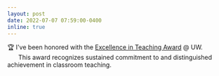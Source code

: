 ```yaml
---
layout: post
date: 2022-07-07 07:59:00-0400
inline: true
---
```



🏆 I've been honored with the <a href='https://www.aa.washington.edu/news/article/2022-06-27/aa-student-excellence-awards-2022'>Excellence in Teaching Award</a> @ UW.
<br>
&emsp;&ensp; This award recognizes sustained commitment to and distinguished achievement in classroom teaching. 
 